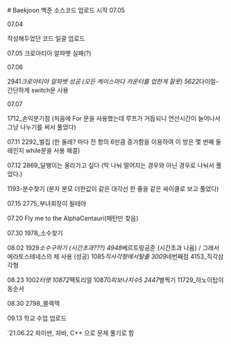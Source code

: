 <p>
# Baekjoon
백준 소스코드 업로드 시작 07.05

07.04

작성해두었던 코드 일괄 업로드

07.05
크로아티아 알파벳 실패(?)

07.06

2941*크로아티아 알파벳 성공
(모든 케이스마다 카운터를 업한게 잘못)
5622*다이얼- 간단하게 switch문 사용

07.07

1712\_손익분기점
(처음에 For 문을 사용했는데 루프가 거듭되니 연산시간이 늘어나서
그냥 나누기를 써서 풀었다)

07.11
2292\_벌집
(한 둘레? 마다 전 항의 6만큼 증가함을 이용하여 이 방은 몇 번째 둘레인지
while문을 사용 해결)

07.12
2869\_달팽이는 올라가고 싶다
(딱 나눠 떨어지는 경우와 아닌 경우로 나눠서 풀었다.)

1193-분수찾기
(분자 분모 더한값이 같은 대각선 한 줄을 같은 싸이클로 보고 풀었다)

07.15
2775\_부녀회장이 될테야

07.20
Fly me to the AlphaCentauri(패턴만 찾음)

07.30
1978\_소수찾기

08.02
1929*소수구하기 (시간초과???)
4948*베르트랑공준 (시간초과 나옴) / 그래서 에라토스테네스의 체 사용 (성공)
1085*직사각형에서탈출
3009*네번째점
4153\_직각삼각형

08.23
1002*터렛
10872*팩토리얼
10870*피보나치수5
2447*별찍기
11729\_하노이탑이동순서

08.30
2798\_블랙잭

09.13
학교 수업 업로드

`21.06.22
파이썬, 자바, C++ 으로 문제 풀기로 함

</p>
